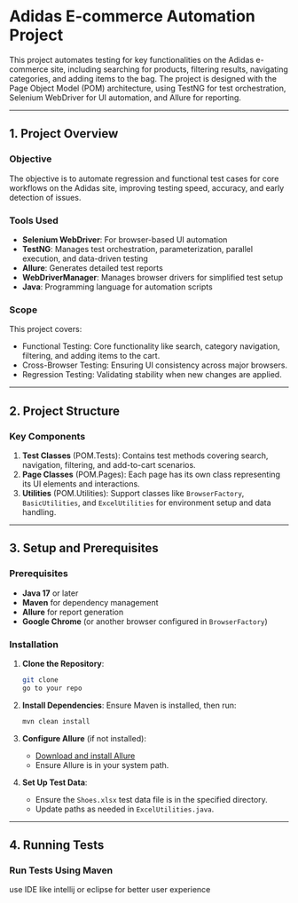 # Adidas E-commerce Automation Project

This project automates testing for key functionalities on the Adidas e-commerce site, including searching for products, filtering results, navigating categories, and adding items to the bag. The project is designed with the Page Object Model (POM) architecture, using TestNG for test orchestration, Selenium WebDriver for UI automation, and Allure for reporting.

---

## 1. Project Overview

### Objective
The objective is to automate regression and functional test cases for core workflows on the Adidas site, improving testing speed, accuracy, and early detection of issues.

### Tools Used
- **Selenium WebDriver**: For browser-based UI automation
- **TestNG**: Manages test orchestration, parameterization, parallel execution, and data-driven testing
- **Allure**: Generates detailed test reports
- **WebDriverManager**: Manages browser drivers for simplified test setup
- **Java**: Programming language for automation scripts

### Scope
This project covers:
- Functional Testing: Core functionality like search, category navigation, filtering, and adding items to the cart.
- Cross-Browser Testing: Ensuring UI consistency across major browsers.
- Regression Testing: Validating stability when new changes are applied.

---

## 2. Project Structure


### Key Components
1. **Test Classes** (POM.Tests): Contains test methods covering search, navigation, filtering, and add-to-cart scenarios.
2. **Page Classes** (POM.Pages): Each page has its own class representing its UI elements and interactions.
3. **Utilities** (POM.Utilities): Support classes like `BrowserFactory`, `BasicUtilities`, and `ExcelUtilities` for environment setup and data handling.

---

## 3. Setup and Prerequisites

### Prerequisites
- **Java 17** or later
- **Maven** for dependency management
- **Allure** for report generation
- **Google Chrome** (or another browser configured in `BrowserFactory`)

### Installation

1. **Clone the Repository**:
    ```bash
    git clone
    go to your repo
    ```

2. **Install Dependencies**:
    Ensure Maven is installed, then run:
    ```bash
    mvn clean install
    ```

3. **Configure Allure** (if not installed):
    - [Download and install Allure](https://docs.qameta.io/allure/#_installing_a_commandline)
    - Ensure Allure is in your system path.

4. **Set Up Test Data**:
    - Ensure the `Shoes.xlsx` test data file is in the specified directory.
    - Update paths as needed in `ExcelUtilities.java`.

---

## 4. Running Tests

### Run Tests Using Maven
use IDE like intellij or eclipse for better user experience


